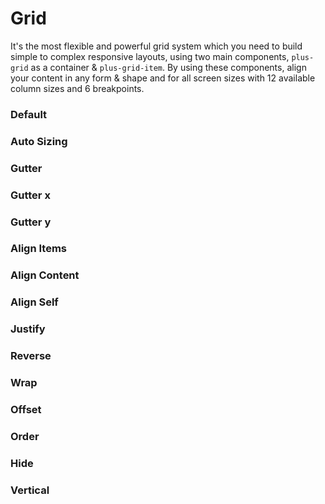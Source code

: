 # Grid
It's the most flexible and powerful grid system which you need to build simple to complex responsive layouts, using two main components, `plus-grid` as a container & `plus-grid-item`. By using these components, align your content in any form & shape and for all screen sizes with 12 available column sizes and 6 breakpoints.

<Playground />

<Usage />

<Api />

<Examples />

### Default
<Example value="examples/default" />

### Auto Sizing
<Example value="examples/auto-sizing" />

### Gutter
<Example value="examples/gutter" />

### Gutter x
<Example value="examples/gutter-x" />

### Gutter y
<Example value="examples/gutter-y" />

### Align Items
<Example value="examples/align-items" />

### Align Content
<Example value="examples/align-content" />

### Align Self
<Example value="examples/align-self" />

### Justify
<Example value="examples/justify" />

### Reverse
<Example value="examples/reverse" />

### Wrap
<Example value="examples/wrap" />

### Offset
<Example value="examples/offset" />

### Order
<Example value="examples/order" />

### Hide
<Example value="examples/hide" />

### Vertical
<Example value="examples/vertical" />

